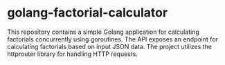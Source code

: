 # golang-factorial-calculator
This repository contains a simple Golang application for calculating factorials concurrently using goroutines. The API exposes an endpoint for calculating factorials based on input JSON data. The project utilizes the httprouter library for handling HTTP requests.

